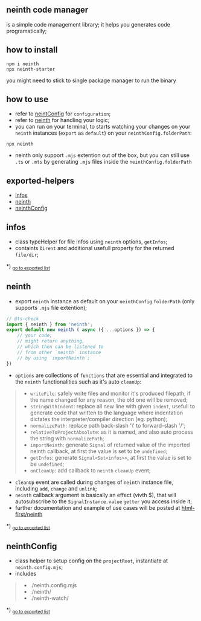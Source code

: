 ## neinth code manager
is a simple code management library;
it helps you generates code programatically;

## how to install
```shell
npm i neinth
npx neinth-starter
```
you might need to stick to single package manager to run the binary

## how to use
- refer to [neintConfig](#neinthconfig) for `configuration`;
- refer to [neinth](#neinth) for handling your logic;
- you can run on your terminal, to starts watching your changes on your `neinth` instances (`export` as `default`) on your `neinthConfig.folderPath`:

```shell
npx neinth
```
- neinth only support `.mjs` extention out of the box, but you can still use `.ts` or `.mts` by generating `.mjs` files inside the `neinthConfig.folderPath`

## exported-helpers
- [infos](#infos)
- [neinth](#neinth)
- [neinthConfig](#neinthconfig)
<h2 id="infos">infos</h2>

- class typeHelper for file infos using `neinth` options, `getInfos`;- containts `Dirent` and additional usefull property for the returned `file/dir`;

*) <sub>[go to exported list](#exported-helpers)</sub>

<h2 id="neinth">neinth</h2>

- export `neinth` instance as default on your `neinthConfig` `folderPath` (only supports `.mjs` file extention);```js// @ts-checkimport { neinth } from 'neinth';export default new neinth ( async ({ ...options }) => {	// your code;	// might return anything,	// which then can be listened to	// from other `neinth` instance	// by using `importNeinth`;})```- `options` are collections of `functions` that are essential and integrated to the `neinth` functionalities such as it's auto `cleanUp`:>- `writeFile`: safely write files and monitor it's produced filepath, if the name changed for any reason, the old one will be removed;>- `stringWithIndent`: replace all new line with given `indent`, usefull to generate code that written to the language where indentation dictates the interpreter/compiler direction (eg. python);>- `normalizePath`: replace path back-slash '\\' to forward-slash '/';>- `relativeToProjectAbsolute`: as it is named, and also auto process the string with `normalizePath`;>- `importNeinth`: generate `Signal` of returned value of the imported neinth callback, at first the value is set to be `undefined`;>- `getInfos`: generate `Signal<Set<infos>>`, at first the value is set to be `undefined`;>- `onCleanUp`: add callback to `neinth` `cleanUp` event;- `cleanUp` event are called during changes of `neinth` instance file, including `add`, `change` and `unlink`;- `neinth` callback argument is basically an effect (vivth $), that will autosubscribe to the `SignalInstance.value` `getter` you access inside it;- further documentation and example of use cases will be posted at [html-first/neinth](https://html-first.bss.design/)

*) <sub>[go to exported list](#exported-helpers)</sub>

<h2 id="neinthconfig">neinthConfig</h2>

- class helper to setup config on the `projectRoot`, instantiate at `neinth.config.mjs`;- includes>- ./neinth.config.mjs>- ./neinth/>- ./neinth-watch/

*) <sub>[go to exported list](#exported-helpers)</sub>
